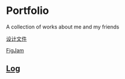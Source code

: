 # Portfolio

A collection of works about me and my friends



[设计文件](https://www.figma.com/file/QnVmRykfs6Sl3j0A6rA3rn/Portfolio?node-id=0-1&t=lUF4AJyYMjxzKTsJ-0)

[FigJam](https://www.figma.com/file/LYodQ3HnuXx4oaAKZc1c41/Portfolio-Structure?node-id=0-1&t=pkk3VnBMQw6ezRgp-0)


## [Log](https://www.notion.so/30a6e391eb3245d8bd87e17abcd84166)